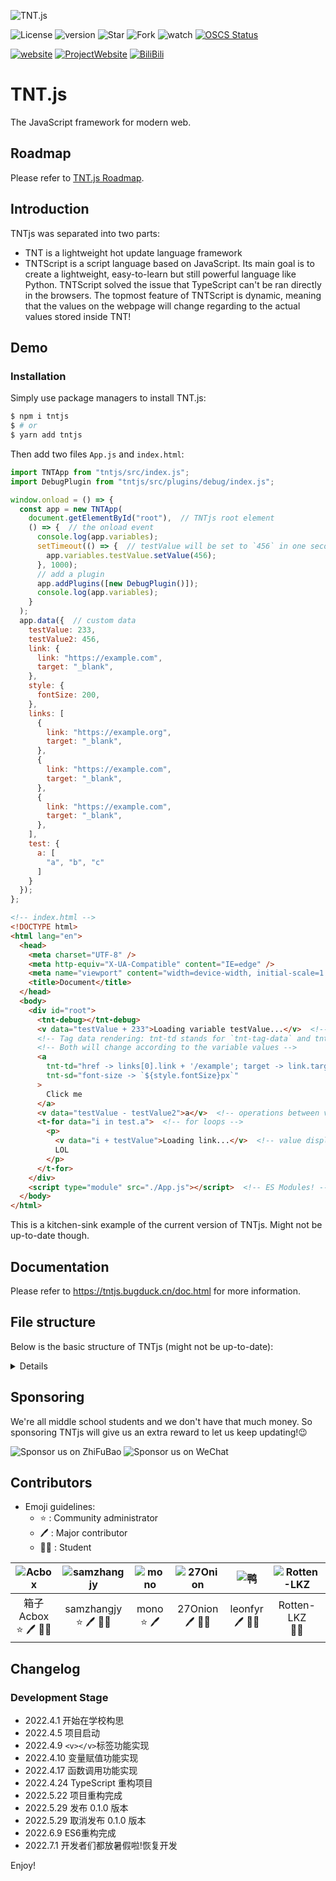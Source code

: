 ![TNT.js](https://img1.imgtp.com/2022/06/13/lPea2J3u.png)

![License](https://img.shields.io/github/license/Bug-Duck/tntjs?style=flat-square)
![version](https://img.shields.io/npm/v/tntjs?style=flat-square)
![Star](https://img.shields.io/github/stars/Bug-Duck/tntjs?color=yellow&logo=github&style=flat-square)
![Fork](https://img.shields.io/github/forks/Bug-Duck/tntjs?color=green&logo=github&style=flat-square)
![watch](https://img.shields.io/github/watchers/Bug-Duck/tntjs?color=blue&logo=github&style=flat-square)
[![OSCS Status](https://www.oscs1024.com/platform/badge/Bug-Duck/tntjs.svg?size=small)](https://www.oscs1024.com/project/Bug-Duck/tntjs?ref=badge_small)

[![website](https://img.shields.io/badge/website-bugduck.cn-yellowgreen?style=flat-square)](https://bugduck.cn)
[![ProjectWebsite](https://img.shields.io/badge/ProjectWebsite-tntjs.bugduck.cn-red?style=flat-square)](https://tntjs.bugduck.cn)
[![BiliBili](https://img.shields.io/static/v1?label=bilibili&message=BugDuck开源团队&color=ff69b4&logo=bilibili&style=flat-square)](https://space.bilibili.com/1959824394?spm_id_from=333.337.0.0)

# TNT.js

The JavaScript framework for modern web.

## Roadmap

Please refer to [TNT.js Roadmap](https://github.com/Bug-Duck/tntjs/blob/master/roadmap.md).

## Introduction

TNTjs was separated into two parts:

- TNT is a lightweight hot update language framework
- TNTScript is a script language based on JavaScript. Its main goal is to create a lightweight, easy-to-learn but still powerful language like Python. TNTScript solved the issue that TypeScript can't be ran directly in the browsers. The topmost feature of TNTScript is dynamic, meaning that the values on the webpage will change regarding to the actual values stored inside TNT!

## Demo

### Installation

Simply use package managers to install TNT.js:

```bash
$ npm i tntjs
$ # or
$ yarn add tntjs
```

Then add two files `App.js` and `index.html`:

```js
import TNTApp from "tntjs/src/index.js";
import DebugPlugin from "tntjs/src/plugins/debug/index.js";

window.onload = () => {
  const app = new TNTApp(
    document.getElementById("root"),  // TNTjs root element
    () => {  // the onload event
      console.log(app.variables);
      setTimeout(() => {  // testValue will be set to `456` in one second
        app.variables.testValue.setValue(456);
      }, 1000);
      // add a plugin
      app.addPlugins([new DebugPlugin()]);
      console.log(app.variables);
    }
  );
  app.data({  // custom data
    testValue: 233,
    testValue2: 456,
    link: {
      link: "https://example.com",
      target: "_blank",
    },
    style: {
      fontSize: 200,
    },
    links: [
      {
        link: "https://example.org",
        target: "_blank",
      },
      {
        link: "https://example.com",
        target: "_blank",
      },
      {
        link: "https://example.com",
        target: "_blank",
      },
    ],
    test: {
      a: [
        "a", "b", "c"
      ]
    }
  });
};
```

```html
<!-- index.html -->
<!DOCTYPE html>
<html lang="en">
  <head>
    <meta charset="UTF-8" />
    <meta http-equiv="X-UA-Compatible" content="IE=edge" />
    <meta name="viewport" content="width=device-width, initial-scale=1.0" />
    <title>Document</title>
  </head>
  <body>
    <div id="root">
      <tnt-debug></tnt-debug>
      <v data="testValue + 233">Loading variable testValue...</v>  <!-- variable display -->
      <!-- Tag data rendering: tnt-td stands for `tnt-tag-data` and tnt-sd stands for `tnt-stylesheet-data` -->
      <!-- Both will change according to the variable values -->
      <a
        tnt-td="href -> links[0].link + '/example'; target -> link.target"
        tnt-sd="font-size -> `${style.fontSize}px`"
      >
        Click me
      </a>
      <v data="testValue - testValue2">a</v>  <!-- operations between variables are allowed! -->
      <t-for data="i in test.a">  <!-- for loops -->
        <p>
          <v data="i + testValue">Loading link...</v>  <!-- value display inside a for loop! -->
          LOL
        </p>
      </t-for>
    </div>
    <script type="module" src="./App.js"></script>  <!-- ES Modules! -->
  </body>
</html>
```

This is a kitchen-sink example of the current version of TNTjs. Might not be up-to-date though.

## Documentation

Please refer to <https://tntjs.bugduck.cn/doc.html> for more information.

## File structure

Below is the basic structure of TNTjs (might not be up-to-date):

<details>

- LICENSE 开源许可证
- src 主文件
  - runtime tntjs的底层实现
    - TNT.ts
    - TypeInfo.ts
    - SymbolTable.ts
    - GlobalEnvironment.ts
    - Pliggable.ts
    - VTagRenderer.ts
  - plugins
    - tntscript TNTscript 轻量编程语言开发目录
      - ScriptExecutor.ts 主文件
      - PluginMain.ts
      - TagRenderer.ts
      - lexicalAnalysis.ts 词法分析
    - debug
      - DebugRenderTracer.ts
      - PluginMain.ts
  - dist 编译产物
    - tnt.d.ts
    - tnt.js 代码
    - tnt.js.map
    - tnt.min.js 发布版混淆文件
    - tnt.fuck.js ♂♂♂ 哲学文件 ♂♂♂

</details>

## Sponsoring

We're all middle school students and we don't have that much money. So sponsoring TNTjs will give us an extra reward to let us keep updating!😉

![Sponsor us on ZhiFuBao](https://img1.imgtp.com/2022/06/13/19puVIav.jpg)
![Sponsor us on WeChat](https://image.bugduck.cn/other/skm-weixin.png)

## Contributors

- Emoji guidelines:
  - :star: : Community administrator
  - :pen: : Major contributor
  - :student: : Student

|![Acbox](https://github.com/sheepbox8646.png)|![samzhangjy](https://github.com/samzhangjy.png)|![mono](http://q1.qlogo.cn/g?b=qq&nk=3151435932&s=640)|![27Onion](https://github.com/onion108.png)|![鸭](http://q1.qlogo.cn/g?b=qq&nk=3593809064&s=640)|![Rotten-LKZ](https://github.com/Rotten-LKZ.png)|
|:-:|:-:|:-:|:-:|:-:|:-:|
|箱子Acbox<br /> :star: :pen: :student:|samzhangjy<br /> :star: :pen: :student:|mono <br /> :star: :pen:|27Onion<br /> :pen: :student:|leonfyr <br /> :pen: :student:|Rotten-LKZ <br /> :student:|

## Changelog

### Development Stage

- 2022.4.1 开始在学校构思
- 2022.4.5 项目启动
- 2022.4.9 `<v></v>`标签功能实现
- 2022.4.10 变量赋值功能实现
- 2022.4.17 函数调用功能实现
- 2022.4.24 TypeScript 重构项目
- 2022.5.22 项目重构完成
- 2022.5.29 发布 0.1.0 版本
- 2022.5.29 取消发布 0.1.0 版本
- 2022.6.9 ES6重构完成
- 2022.7.1 开发者们都放暑假啦!恢复开发

Enjoy!
